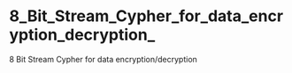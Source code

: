 # 8_Bit_Stream_Cypher_for_data_encryption_decryption_
8 Bit Stream Cypher for data encryption/decryption
